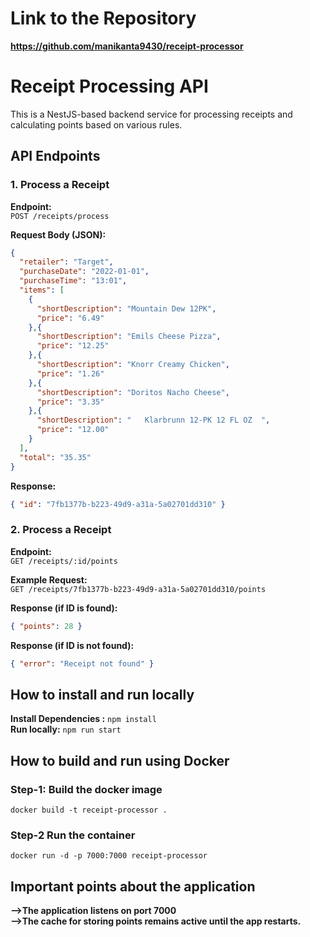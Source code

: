 # Link to the Repository 
**https://github.com/manikanta9430/receipt-processor**
# Receipt Processing API
This is a NestJS-based backend service for processing receipts and calculating points based on various rules.

##  API Endpoints

### **1️. Process a Receipt**
**Endpoint:**  
`POST /receipts/process`

**Request Body (JSON):**
```json
{
  "retailer": "Target",
  "purchaseDate": "2022-01-01",
  "purchaseTime": "13:01",
  "items": [
    {
      "shortDescription": "Mountain Dew 12PK",
      "price": "6.49"
    },{
      "shortDescription": "Emils Cheese Pizza",
      "price": "12.25"
    },{
      "shortDescription": "Knorr Creamy Chicken",
      "price": "1.26"
    },{
      "shortDescription": "Doritos Nacho Cheese",
      "price": "3.35"
    },{
      "shortDescription": "   Klarbrunn 12-PK 12 FL OZ  ",
      "price": "12.00"
    }
  ],
  "total": "35.35"
}
```

**Response:**
```json
{ "id": "7fb1377b-b223-49d9-a31a-5a02701dd310" }
```


### **2. Process a Receipt**
**Endpoint:**  
`GET /receipts/:id/points`

**Example Request:**
<br>`GET /receipts/7fb1377b-b223-49d9-a31a-5a02701dd310/points`

**Response (if ID is found):**
```json
{ "points": 28 }
```

**Response (if ID is not found):**
```json
{ "error": "Receipt not found" }
```

## How to install and run locally
**Install Dependencies :** `npm install` <br>
**Run locally:** `npm run start`

## How to build and run using Docker

### **Step-1: Build the docker image**
`docker build -t receipt-processor .`

### **Step-2 Run the container**
`docker run -d -p 7000:7000 receipt-processor`

## Important points about the application
**-->The application listens on port 7000** <br>
**-->The cache for storing points remains active until the app restarts.**